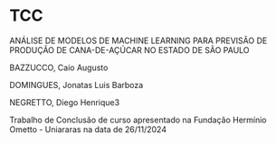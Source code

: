 # TCC

ANÁLISE DE MODELOS DE MACHINE LEARNING PARA PREVISÃO DE PRODUÇÃO DE CANA-DE-AÇÚCAR NO ESTADO DE SÃO PAULO

BAZZUCCO, Caio Augusto

DOMINGUES, Jonatas Luis Barboza

NEGRETTO, Diego Henrique3

Trabalho de Conclusão de curso apresentado na Fundação Hermínio Ometto - Uniararas na data de 26/11/2024
